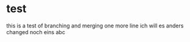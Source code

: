 # test
this is a test
of branching and merging
one more line
ich will es anders
changed
noch eins
abc